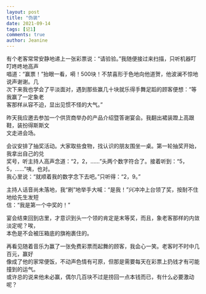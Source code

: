 ```yaml
---
layout: post
title: "伪装"
date: 2021-09-14 
tags: [记1]
comments: true
author: Jeanine 
---
```

有个老客常常安静地递上一张彩票说：“请验验。”我随便接过来扫描，只听机器叮叮咚咚地高声  
唱道：“赢票！”抬眼一看，嗬！500块！不禁喜形于色地向他道贺，他波澜不惊地说声谢谢。几  
次下来我也学会了平淡面对，遇到那些赢几十块就乐得手舞足蹈的顾客便想：“等我赢了一定象老  
客那样从容不迫，显出见惯不怪的大气。”  

昨天我应邀去参加一个供货商举办的产品介绍暨答谢宴会。我翻出裙装蹬上高跟鞋，装扮得斯斯文  
文走进会场。   

会议安排了抽奖活动。大家取些食物，找认识的朋友围坐一桌。第一轮抽奖开始，我拿出自己的兑  
奖号，听主持人高声念道：“2，2，……”头两个数字符合了。接着听到：“5，5，……”咦，也对。  
我心里说：“就顺着我的数字念下去吧。”只听得：“2，9。”  

主持人话音尚未落地，我“刷”地举手大喊：“是我！”兴冲冲上台领了奖，按耐不住地给先生发短  
信：“我是第一个中奖的！”  

宴会结束回到店里，才意识到头一个领的肯定是末等奖，而且，象老客那样的内敛淡定呢？唉，  
本色是不会被压箱底的旗袍裹住的。  

再看见随着音乐为赢了一张免费彩票而起舞的顾客，我会心一笑。老客时不时中几百元，赢好  
像成了他的家常便饭，不动声色情有可原，但那是需要每天在彩票上扔钱才有可能撞到的运气。  
或许总的说来他未必赢，偶尔几百块不过是捞回一点本钱而已，有什么必要激动呢？
